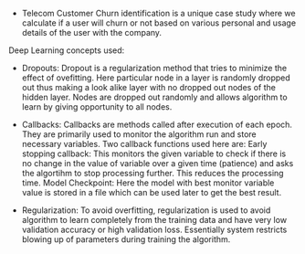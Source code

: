 - Telecom Customer Churn identification is a unique case study where we calculate if a user will churn or not based on various personal and usage details of the user with the company.

Deep Learning concepts used: 
- Dropouts: Dropout is a regularization method that tries to minimize the effect of ovefitting. Here particular node in a layer is randomly dropped out thus making a look alike layer with no dropped out nodes of the hidden layer. Nodes are dropped out randomly and allows algorithm to learn by giving opportunity to all nodes.

- Callbacks: Callbacks are methods called after execution of each epoch. They are primarily used to monitor the algorithm run and store necessary variables. Two callback functions used here are: Early stopping callback: This monitors the given variable to check if there is no change in the value of variable over a given time (patience) and asks the algortihm to stop processing further. This reduces the processing time. Model Checkpoint: Here the model with best monitor variable value is stored in a file which can be used later to get the best result.

- Regularization: To avoid overfitting, regularization is used to avoid algorithm to learn completely from the training data and have very low validation accuracy or high validation loss. Essentially system restricts blowing up of parameters during training the algorithm.
